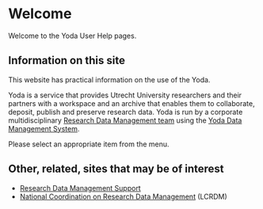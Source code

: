 # Welcome
Welcome to the Yoda User Help pages.

## Information on this site
This website has practical information on the use of the Yoda.
 
Yoda is a service that provides Utrecht University researchers and their partners with a workspace and an archive that enables them 
to collaborate, deposit, publish and preserve research data.
Yoda is run by a corporate multidisciplinary 
[Research Data Management team](https://uu.nl/rdm)
using the [Yoda Data Management System](https://github.com/search?q=topic%3Ayoda+org%3AUtrechtUniversity).

Please select an appropriate item from the menu.

## Other, related, sites that may be of interest
- [Research Data Management Support](https://uu.nl/rdm) 
- [National Coordination on Research Data Management](https://lcrdm.nl/)  (LCRDM)
 
